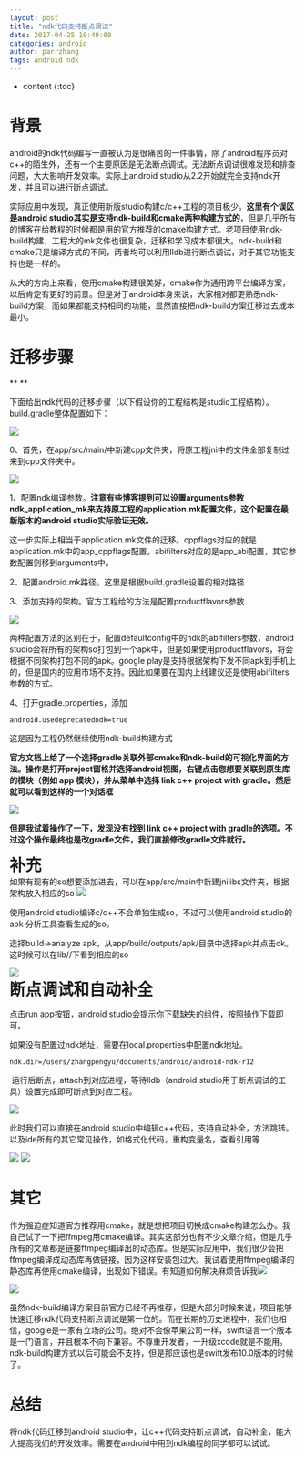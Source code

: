```yaml
---
layout: post
title: "ndk代码支持断点调试"
date: 2017-04-25 10:40:00
categories: android
author: parrzhang
tags: android ndk
---
```


* content
{:toc}


# <font>背景</font>

android的ndk代码编写一直被认为是很痛苦的一件事情，除了android程序员对c++的陌生外，还有一个主要原因是无法断点调试。无法断点调试很难发现和排查问题，大大影响开发效率。实际上android studio从2.2开始就完全支持ndk开发，并且可以进行断点调试。

实际应用中发现，真正使用新版studio构建c/c++工程的项目极少。<strong>这里有个误区是android studio其实是支持ndk-build和cmake两种构建方式的</strong>，但是几乎所有的博客在给教程的时候都是用的官方推荐的cmake构建方式。老项目使用ndk-build构建，工程大的mk文件也很复杂，迁移和学习成本都很大。ndk-build和cmake只是编译方式的不同，两者均可以利用lldb进行断点调试，对于其它功能支持也是一样的。

从大的方向上来看，使用cmake构建很美好，cmake作为通用跨平台编译方案，以后肯定有更好的前景。但是对于android本身来说，大家相对都更熟悉ndk-build方案，而如果都能支持相同的功能，显然直接把ndk-build方案迁移过去成本最小。


<!--more-->


# <font>迁移步骤</font>

** **

下面给出ndk代码的迁移步骤（以下假设你的工程结构是studio工程结构）。build.gradle整体配置如下：

<font><img src="/image/ndk_dai_ma_zhi_chi_duan_dian_diao_shi/14325a357786d69da10e1b13a58e8ee64aa6aa255f868c5ccb052a4527963b53"/></font>

<font>0、首先，在app/src/main/中新建cpp文件夹，将原工程jni中的文件</font><font>全部复制过来到cpp文件夹中。</font>

<font><img src="/image/ndk_dai_ma_zhi_chi_duan_dian_diao_shi/dce6e999201f0fb58ecadfe0cde03a6c41343460c02d044fd3f3f1fc15367d93"/></font>

<font>1、配置ndk编译参数。<strong>注意有些博客提到可以设置arguments参数ndk_application_mk来支持原工程的application.mk配置文件，这个配置在最新版本的android studio实际验证无效。</strong></font>

<font>这一步实际上相当于application.mk文件的迁移。cppflags对应的就是application.mk中的app_cppflags配置，abifilters对应的是app_abi配置，其它参数配置则移到arguments中。</font>

<font>2、配置android.mk路径。这里是根据build.gradle设置的相对路径</font>

<font>3、添加支持的架构。官方工程给的方法是配置productflavors参数</font>

<font><img src="/image/ndk_dai_ma_zhi_chi_duan_dian_diao_shi/a164e2817ad8ef26da8f3e25a62471ea2ec0e0f9c78a02e520b89224912d540d"/></font>

<font>两种配置方法的区别在于，配置defaultconfig中的ndk的abifilters参数，android studio会将所有的架构so打包到一个apk中，但是如果使用productflavors，将会根据不同架构打包不同的apk。google play是支持根据架构下发不同apk到手机上的，但是国内的应用市场不支持。因此如果要在国内上线建议还是使用abifilters参数的方式。</font>

<font>4、打开gradle.properties，添加</font>

```
android.usedeprecatedndk=true
```

<font>这是因为工程仍然继续使用ndk-build构建方式</font>

<font/>

**官方文档上给了一个选择gradle关联外部cmake和ndk-build的可视化界面的方法。操作是打开project窗格并选择android视图，右键点击您想要关联到原生库的模块（例如 app 模块），并从菜单中选择 link c++ project with gradle。然后就可以看到这样的一个对话框**

**<img src="/image/ndk_dai_ma_zhi_chi_duan_dian_diao_shi/f1a5e412c9bd3a24ecaca56f35c8dd19b9ba9987b53fbe3629e6a5ac050d7170"/>**

**但是我试着操作了一下，发现没有找到 link c++ project with gradle的选项。不过这个操作最终也是改gradle文件，我们直接修改gradle文件就行。**



<h1 class="p0" style="margin-bottom: 0pt; margin-top: 0pt;">补充</h1>

<p class="p0" style="margin-bottom: 0pt; margin-top: 0pt;"/>

<p class="p0" style="margin-bottom: 0pt; margin-top: 0pt;">如果有现有的so想要添加进去，可以在app/src/main中新建jnilibs文件夹，根据架构放入相应的so

<img src="/image/ndk_dai_ma_zhi_chi_duan_dian_diao_shi/6dc32278fc71028251262b84bf0f5f0c014f54282fcc4d07481650f33854186c"/>

使用android studio编译c/c++不会单独生成so，不过可以使用android studio的apk 分析工具查看生成的so。

选择build->analyze apk，从app/build/outputs/apk/目录中选择apk并点击ok。这时候可以在lib/<abi>/下看到相应的so</abi>

<img src="/image/ndk_dai_ma_zhi_chi_duan_dian_diao_shi/3d6de245a7267393ddf7dbff22232657bb95db7330bcb06ec1610794ce1693bf"/>



<h1 class="p0" style="margin-bottom: 0pt; margin-top: 0pt;"><font/></h1>

<h1 class="p0" style="margin-bottom: 0pt; margin-top: 0pt;"><font>断点调试和自动补全</font></h1>

<p/>

<p class="p0" style="margin-bottom: 0pt; margin-top: 0pt;"><font/>点击run app按钮，android studio会提示你下载缺失的组件，按照操作下载即可。

如果没有配置过ndk地址，需要在local.properties中配置ndk地址。

```
ndk.dir=/users/zhangpengyu/documents/android/android-ndk-r12
```

 运行后断点，attach到对应进程，等待lldb（android studio用于断点调试的工具）设置完成即可断点到对应工程。

<img src="/image/ndk_dai_ma_zhi_chi_duan_dian_diao_shi/00331e03be6027a6a2a95058035a64504c666164c24df3dc8a88b5d08a42cff2"/>

此时我们可以直接在android studio中编辑c++代码，支持自动补全，方法跳转。以及ide所有的其它常见操作，如格式化代码，重构变量名，查看引用等

<img src="/image/ndk_dai_ma_zhi_chi_duan_dian_diao_shi/78cd9aa85425a63bd753fc226393520e7156aa1ed2468f5c9a8ad742d809099f"/>

<img src="/image/ndk_dai_ma_zhi_chi_duan_dian_diao_shi/afde5ce0f9b7d44285e5709f31e9b5cb33e1141bdbfec00b21f7e223a744a2b6"/>

# 其它

作为强迫症知道官方推荐用cmake，就是想把项目切换成cmake构建怎么办。我自己试了一下把ffmpeg用cmake编译。其实这部分也有不少文章介绍，但是几乎所有的文章都是链接ffmpeg编译出的动态库。但是实际应用中，我们很少会把ffmpeg编译成动态库再做链接，因为这样安装包过大。我试着使用ffmpeg编译的静态库再使用cmake编译，出现如下错误。有知道如何解决麻烦告诉我<img src="/image/ndk_dai_ma_zhi_chi_duan_dian_diao_shi/9f1e89dc2ebf7d47c4aff6eed8154d71ff6d681c1b66417f7f3abaa0b61d0f39" border="0"/>

<img src="/image/ndk_dai_ma_zhi_chi_duan_dian_diao_shi/abb2f7c536d012ff3b83496688fdbdeb7dcc4868f0d37fa36087ec4d898e0db3"/>

虽然ndk-build编译方案目前官方已经不再推荐，但是大部分时候来说，项目能够快速迁移ndk代码支持断点调试是第一位的。而在长期的历史进程中，我们也相信，google是一家有立场的公司。绝对不会像苹果公司一样，swift语言一个版本是一门语言，并且根本不向下兼容。不尊重开发者，一升级xcode就是不能用。ndk-build构建方式以后可能会不支持，但是那应该也是swift发布10.0版本的时候了。

# 总结

将ndk代码迁移到android studio中，让c++代码支持断点调试，自动补全，能大大提高我们的开发效率。需要在android中用到ndk编程的同学都可以试试。
